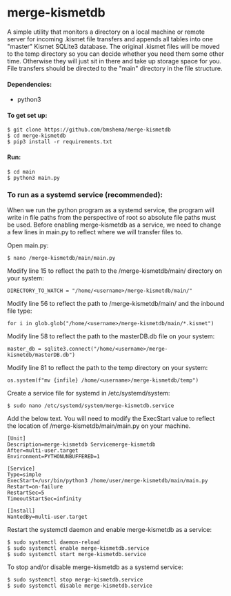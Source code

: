 # merge-kismetdb
A simple utility that monitors a directory on a local machine or remote server for incoming .kismet file transfers and appends all tables into one "master" Kismet SQLite3 database. The original .kismet files will be moved to the temp directory so you can decide whether you need them some other time. Otherwise they will just sit in there and take up storage space for you. File transfers should be directed to the "main" directory in the file structure.

#### Dependencies:
- python3

#### To get set up:
```
$ git clone https://github.com/bmshema/merge-kismetdb
$ cd merge-kismetdb
$ pip3 install -r requirements.txt
```
#### Run:
```
$ cd main
$ python3 main.py
```

### To run as a systemd service (recommended):
When we run the python program as a systemd service, the program will write in file paths from the perspective of root so absolute file paths must be used. Before enabling merge-kismetdb as a service, we need to change a few lines in main.py to reflect where we will transfer files to.
  
Open main.py:
```
$ nano /merge-kismetdb/main/main.py
```
Modify line 15 to reflect the path to the /merge-kismetdb/main/ directory on your system:
```
DIRECTORY_TO_WATCH = "/home/<username>/merge-kismetdb/main/"
```
Modify line 56 to reflect the path to /merge-kismetdb/main/ and the inbound file type:
```
for i in glob.glob("/home/<username>/merge-kismetdb/main/*.kismet")
```
Modify line 58 to reflect the path to the masterDB.db file on your system:
```
master_db = sqlite3.connect("/home/<username>/merge-kismetdb/masterDB.db")
```
Modify line 81 to reflect the path to the temp directory on your system:
```
os.system(f"mv {infile} /home/<username>/merge-kismetdb/temp")
```  
  
Create a service file for systemd in /etc/systemd/system:
```
$ sudo nano /etc/systemd/system/merge-kismetdb.service
```
Add the below text. You will need to modify the ExecStart value to reflect the location of  /merge-kismetdb/main/main.py on your machine.
```
[Unit]
Description=merge-kismetdb Servicemerge-kismetdb
After=multi-user.target
Environment=PYTHONUNBUFFERED=1

[Service]
Type=simple
ExecStart=/usr/bin/python3 /home/user/merge-kismetdb/main/main.py
Restart=on-failure
RestartSec=5
TimeoutStartSec=infinity

[Install]
WantedBy=multi-user.target

```
Restart the systemctl daemon and enable merge-kismetdb as a service:
```
$ sudo systemctl daemon-reload
$ sudo systemctl enable merge-kismetdb.service
$ sudo systemctl start merge-kismetdb.service
```
To stop and/or disable merge-kismetdb as a systemd service:
```
$ sudo systemctl stop merge-kismetdb.service
$ sudo systemctl disable merge-kismetdb.service
```
